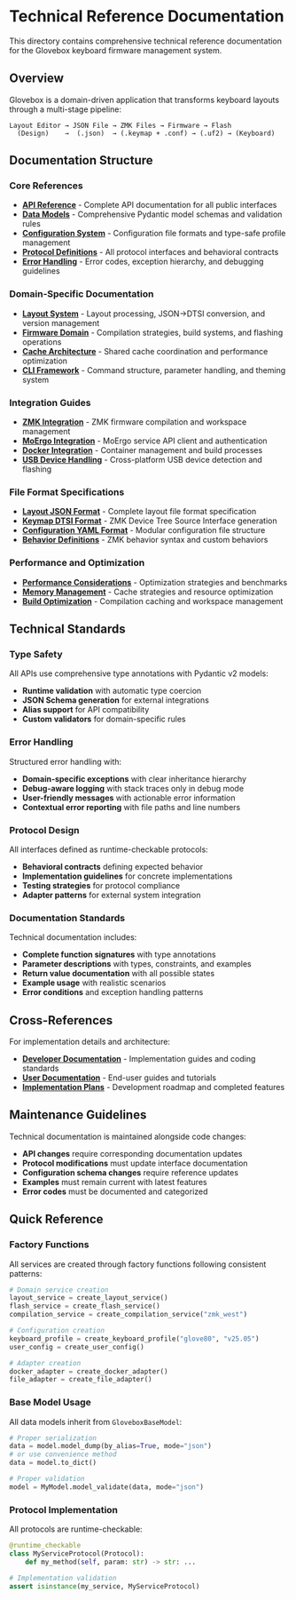 # Technical Reference Documentation

This directory contains comprehensive technical reference documentation for the Glovebox keyboard firmware management system.

## Overview

Glovebox is a domain-driven application that transforms keyboard layouts through a multi-stage pipeline:

```
Layout Editor → JSON File → ZMK Files → Firmware → Flash
  (Design)    →  (.json)  → (.keymap + .conf) → (.uf2) → (Keyboard)
```

## Documentation Structure

### Core References
- **[API Reference](api-reference.md)** - Complete API documentation for all public interfaces
- **[Data Models](data-models.md)** - Comprehensive Pydantic model schemas and validation rules
- **[Configuration System](configuration-system.md)** - Configuration file formats and type-safe profile management
- **[Protocol Definitions](protocol-definitions.md)** - All protocol interfaces and behavioral contracts
- **[Error Handling](error-handling.md)** - Error codes, exception hierarchy, and debugging guidelines

### Domain-Specific Documentation
- **[Layout System](layout-system.md)** - Layout processing, JSON→DTSI conversion, and version management
- **[Firmware Domain](firmware-domain.md)** - Compilation strategies, build systems, and flashing operations
- **[Cache Architecture](cache-architecture.md)** - Shared cache coordination and performance optimization
- **[CLI Framework](cli-framework.md)** - Command structure, parameter handling, and theming system

### Integration Guides
- **[ZMK Integration](zmk-integration.md)** - ZMK firmware compilation and workspace management
- **[MoErgo Integration](moergo-integration.md)** - MoErgo service API client and authentication
- **[Docker Integration](docker-integration.md)** - Container management and build processes
- **[USB Device Handling](usb-device-handling.md)** - Cross-platform USB device detection and flashing

### File Format Specifications
- **[Layout JSON Format](layout-json-format.md)** - Complete layout file format specification
- **[Keymap DTSI Format](keymap-dtsi-format.md)** - ZMK Device Tree Source Interface generation
- **[Configuration YAML Format](configuration-yaml-format.md)** - Modular configuration file structure
- **[Behavior Definitions](behavior-definitions.md)** - ZMK behavior syntax and custom behaviors

### Performance and Optimization
- **[Performance Considerations](performance-considerations.md)** - Optimization strategies and benchmarks
- **[Memory Management](memory-management.md)** - Cache strategies and resource optimization
- **[Build Optimization](build-optimization.md)** - Compilation caching and workspace management

## Technical Standards

### Type Safety
All APIs use comprehensive type annotations with Pydantic v2 models:
- **Runtime validation** with automatic type coercion
- **JSON Schema generation** for external integrations
- **Alias support** for API compatibility
- **Custom validators** for domain-specific rules

### Error Handling
Structured error handling with:
- **Domain-specific exceptions** with clear inheritance hierarchy
- **Debug-aware logging** with stack traces only in debug mode
- **User-friendly messages** with actionable error information
- **Contextual error reporting** with file paths and line numbers

### Protocol Design
All interfaces defined as runtime-checkable protocols:
- **Behavioral contracts** defining expected behavior
- **Implementation guidelines** for concrete implementations
- **Testing strategies** for protocol compliance
- **Adapter patterns** for external system integration

### Documentation Standards
Technical documentation includes:
- **Complete function signatures** with type annotations
- **Parameter descriptions** with types, constraints, and examples
- **Return value documentation** with all possible states
- **Example usage** with realistic scenarios
- **Error conditions** and exception handling patterns

## Cross-References

For implementation details and architecture:
- **[Developer Documentation](../dev/)** - Implementation guides and coding standards
- **[User Documentation](../user/)** - End-user guides and tutorials
- **[Implementation Plans](../implementation/)** - Development roadmap and completed features

## Maintenance Guidelines

Technical documentation is maintained alongside code changes:
- **API changes** require corresponding documentation updates
- **Protocol modifications** must update interface documentation
- **Configuration schema changes** require reference updates
- **Examples** must remain current with latest features
- **Error codes** must be documented and categorized

## Quick Reference

### Factory Functions
All services are created through factory functions following consistent patterns:
```python
# Domain service creation
layout_service = create_layout_service()
flash_service = create_flash_service()
compilation_service = create_compilation_service("zmk_west")

# Configuration creation
keyboard_profile = create_keyboard_profile("glove80", "v25.05")
user_config = create_user_config()

# Adapter creation
docker_adapter = create_docker_adapter()
file_adapter = create_file_adapter()
```

### Base Model Usage
All data models inherit from `GloveboxBaseModel`:
```python
# Proper serialization
data = model.model_dump(by_alias=True, mode="json")
# or use convenience method
data = model.to_dict()

# Proper validation
model = MyModel.model_validate(data, mode="json")
```

### Protocol Implementation
All protocols are runtime-checkable:
```python
@runtime_checkable
class MyServiceProtocol(Protocol):
    def my_method(self, param: str) -> str: ...

# Implementation validation
assert isinstance(my_service, MyServiceProtocol)
```